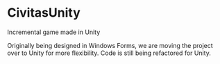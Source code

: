 # CivitasUnity
 Incremental game made in Unity

Originally being designed in Windows Forms, we are moving the project over to Unity for more flexibility. 
Code is still being refactored for Unity.
